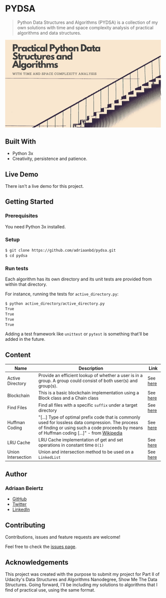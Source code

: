 # PYDSA

> Python Data Structures and Algorithms (PYDSA) is a collection of my own solutions with time and space complexity analysis of practical algorithms and data structures.

![Cover Image](/imgs/cover2.png?raw=true)

## Built With

- Python 3x
- Creativity, persistence and patience.

## Live Demo

There isn't a live demo for this project.

## Getting Started

### Prerequisites

You need Python 3x installed.

### Setup

```bash
$ git clone https://github.com/adriaanbd/pydsa.git
$ cd pydsa
```

### Run tests

Each algorithm has its own directory and its unit tests are provided from within that directory.

For instance, running the tests for `active_directory.py`:

```bash
$ python active_directory/active_directory.py
True
True
True
True
```

Adding a test framework like `unittest` or `pytest` is something that'll be added in the future.

## Content

Name|Description|Link
---|---|---
Active Directory|Provide an efficient lookup of whether a user is in a group. A group could consist of both user(s) and group(s).|See [here](https://github.com/adriaanbd/pydsa/tree/master/active_directory)|
Blockchain|This is a basic blockchain implementation using a Block class and a Chain class|See [here](https://github.com/adriaanbd/pydsa/tree/master/blockchain)
Find Files|Find all files with a specific `suffix` under a target directory|See [here](https://github.com/adriaanbd/pydsa/tree/master/find_files)
Huffman Coding|"[...] Type of optimal prefix code that is commonly used for lossless data compression. The process of finding or using such a code proceeds by means of Huffman coding [...]" - from [Wikipedia](https://en.wikipedia.org/wiki/Huffman_coding)|See [here](https://github.com/adriaanbd/pydsa/tree/master/huffman_coding)
LRU Cache|LRU Cache implementation of get and set operations in constant time `O(1)`|See [here](https://github.com/adriaanbd/pydsa/tree/master/lru_cache)
Union Intersection|Union and intersection method to be used on a `LinkedList`|See [here](https://github.com/adriaanbd/pydsa/tree/master/union_intersection)

## Author

### Adriaan Beiertz

- [GitHub](https://github.com/adriaanbd)
- [Twitter](https://twitter.com/abeiertz)
- [LinkedIn](https://linkedin.com/adriaanbd)

## Contributing

Contributions, issues and feature requests are welcome!

Feel free to check the [issues page](https://github.com/adriaanbd/pydsa/issues).

## Acknowledgements

This project was created with the purpose to submit my project for Part II of Udacity's Data Structures and Algorithms Nanodegree, Show Me The Data Structures. Going forward, I'll be including my solutions to algorithms that I find of practical use, using the same format.

